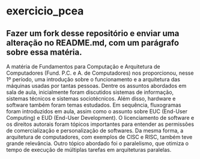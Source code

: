 # exercicio_pcea

## Fazer um fork desse repositório e enviar uma alteração no README.md, com um parágrafo sobre essa matéria.

A matéria de Fundamentos para Computação e Arquitetura de Computadores (Fund. P.C. e A. de Computadores) nos proporcionou, nesse 1º período, uma introdução sobre o funcionamento e a arquitetura das máquinas usadas por tantas pessoas. Dentre os assuntos abordados em sala de aula, inicialmente foram discutidos sistemas de informação, sistemas técnicos e sistemas sociotécnicos. Além disso, hardware e software também foram temas estudados. Em sequência, fluxogramas foram introduzidos em aula, assim como o assunto sobre EUC (End-User Computing) e EUD (End-User Development). O licenciamento de software e os direitos autorais foram tópicos importantes para entender as permissões de comercialização e personalização de softwares. Da mesma forma, a arquitetura de computadores, com exemplos de CISC e RISC, também teve grande relevância. Outro tópico abordado foi o paralelismo, que otimiza o tempo de execução de múltiplas tarefas em arquiteturas paralelas.
